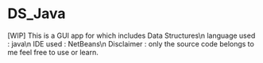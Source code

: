 # DS_Java
[WIP] This is a GUI app for which includes Data Structures\n
language used : java\n
IDE used : NetBeans\n
Disclaimer : only the source code belongs to me feel free to use or learn.
